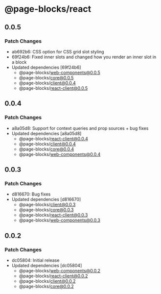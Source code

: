 # @page-blocks/react

## 0.0.5

### Patch Changes

- ab692b6: CSS option for CSS grid slot styling
- 69f24b6: Fixed inner slots and changed how you render an inner slot in a block
- Updated dependencies [69f24b6]
  - @page-blocks/web-components@0.0.5
  - @page-blocks/core@0.0.5
  - @page-blocks/client@0.0.4
  - @page-blocks/react-client@0.0.5

## 0.0.4

### Patch Changes

- a8a05d8: Support for context queries and prop sources + bug fixes
- Updated dependencies [a8a05d8]
  - @page-blocks/react-client@0.0.4
  - @page-blocks/client@0.0.4
  - @page-blocks/core@0.0.4
  - @page-blocks/web-components@0.0.4

## 0.0.3

### Patch Changes

- d816670: Bug fixes
- Updated dependencies [d816670]
  - @page-blocks/client@0.0.3
  - @page-blocks/core@0.0.3
  - @page-blocks/react-client@0.0.3
  - @page-blocks/web-components@0.0.3

## 0.0.2

### Patch Changes

- dc05804: Initial release
- Updated dependencies [dc05804]
  - @page-blocks/web-components@0.0.2
  - @page-blocks/react-client@0.0.2
  - @page-blocks/client@0.0.2
  - @page-blocks/core@0.0.2
